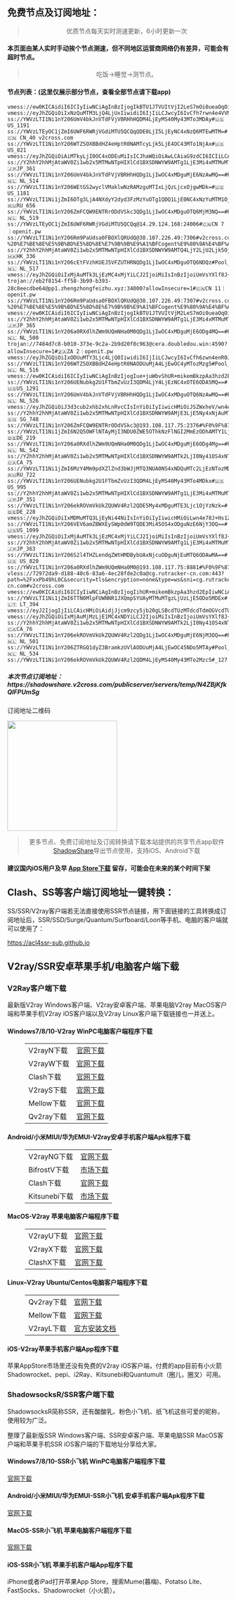 
<h2>免费节点及订阅地址：</h2>
<blockquote>
<p style="text-align: center;">优质节点每天实时测速更新，6小时更新一次</p>
</blockquote>
<h4>本页面由某人实时手动挨个节点测速，但不同地区运营商网络仍有差异，可能会有超时节点。</h4>
<blockquote>
<p style="text-align: center;">吃饭->睡觉->测节点。</p>
</blockquote>
<h4>节点列表：(这里仅展示部分节点，查看全部节点请下载app)</h4>

```ss://YWVzLTEyOC1jZmI6UWF6RWRjVGdiMTU5QCQqQDE0LjI5LjEyNC4xNzQ6MTEwNDc=#Relay_🇨🇳CN-🇭🇰HK_142
vmess://ew0KICAidiI6ICIyIiwNCiAgInBzIjogIkBTU1JTVUItVjI2LeS7mOi0ueaOqOiNkDp2MmNyb3NzLmNvbSIsDQogICJhZGQiOiAiMTA5LjE2Ni4zOS4yMDUiLA0KICAicG9ydCI6ICIzOTIwNSIsDQogICJpZCI6ICI1NDhjZmQyNy1lMThmLTQwNmItODRmNi03NGRlODQ5ZTI3YjgiLA0KICAiYWlkIjogIjAiLA0KICAic2N5IjogImF1dG8iLA0KICAibmV0IjogIndzIiwNCiAgInR5cGUiOiAibm9uZSIsDQogICJob3N0IjogIjEwOS4xNjYuMzkuMjA1IiwNCiAgInBhdGgiOiAiL3Rpa3RvayIsDQogICJ0bHMiOiAiIiwNCiAgInNuaSI6ICIiLA0KICAiYWxwbiI6ICIiDQp9
vmess://eyJhZGQiOiIxNzQuMTM3LjQ4LjUxIiwidiI6IjIiLCJwcyI6IvCfh7rwn4e4VVNfNzQiLCJwb3J0IjoxOTk5NCwiaWQiOiIyZjBhMWFlYi03ZTBhLTRhNWItYTQ2Ni1jOTkwM2U2N2FjODIiLCJhaWQiOiIwIiwibmV0IjoidGNwIiwidHlwZSI6IiIsImhvc3QiOiIiLCJwYXRoIjoiLyIsInRscyI6IiJ9
ss://YWVzLTI1Ni1nY206UmV4bkJnVTdFVjVBRHhHQDM4LjEyMS40My43MTo3MDAy#🇺🇸US_1191
ss://YWVzLTEyOC1jZmI6UWF6RWRjVGdiMTU5QCQqQDE0LjI5LjEyNC4xNzQ6MTEwMTM=#🇨🇳 CN_40 v2cross.com
ss://YWVzLTI1Ni1nY206WTZSOXBBdHZ4eHptR0NAMTcyLjk5LjE4OC43MTo1NjAx#🇺🇸 US_821
vmess://eyJhZGQiOiAiMTkyLjI0OC4xODEuMiIsICJhaWQiOiAwLCAiaG9zdCI6ICIiLCAiaWQiOiAiNjExYmJkYmItMTEzOC00Nzk3LThkOWYtZjkyZjU5NWI3YzdlIiwgIm5ldCI6ICJ3cyIsICJwYXRoIjogIi8iLCAicG9ydCI6IDQ0MywgInBzIjogInYyY3Jvc3MuY29tIC0gXHU3ZjhlXHU1NmZkICA3NyIsICJ0bHMiOiAidGxzIiwgInR5cGUiOiAiYXV0byIsICJzZWN1cml0eSI6ICJhdXRvIiwgInNraXAtY2VydC12ZXJpZnkiOiB0cnVlLCAic25pIjogIiJ9
ss://Y2hhY2hhMjAtaWV0Zi1wb2x5MTMwNTpHIXlCd1BXSDNWYW9AMTg1LjE3Mi4xMTMuMTAyOjgwMA==#Pool_🇯🇵JP_361
ss://YWVzLTI1Ni1nY206UmV4bkJnVTdFVjVBRHhHQDg1LjIwOC4xMDguMjE6NzAwMQ==#Pool_🇳🇱 NL_514
ss://YWVzLTI1Ni1nY206WEtGS2wyclVMaklwNzRAMzguMTIxLjQzLjcxOjgwMDk=#🇺🇸US_1181
ss://YWVzLTI1Ni1jZmI6OTg3LjA4NXdyY2dyd3FzMzYuOTg1QDQ1LjE0NC4xNzYuMTM1OjMwMDU=#🇷🇺RU_656
ss://YWVzLTI1Ni1nY206ZmFCQW9ENTRrODdVSkc3QDg1LjIwOC4xMDguOTQ6MjM3NQ==#Pool_🇳🇱 NL_519
ss://YWVzLTEyOC1jZmI6UWF6RWRjVGdiMTU5QCQq@14.29.124.168:24006#🇨🇳CN 7｜openit.pw
ss://YWVzLTI1Ni1nY206Rm9PaUdsa0FBOXlQRUdQ@38.107.226.49:7306#v2cross.com%20-%20%E7%BE%8E%E5%9B%BD%E5%8D%8E%E7%9B%9B%E9%A1%BFCogent%E9%80%9A%E4%BF%A1%E5%85%AC%E5%8F%B8%2027
ss://Y2hhY2hhMjAtaWV0Zi1wb2x5MTMwNTpHIXlCd1BXSDNWYW9AMTQ4LjY2LjU2Ljk5OjgwMQ==#🇭🇰HK_336
ss://YWVzLTI1Ni1nY206cEtFVzhKUEJ5VFZUTHRNQDg1LjIwOC4xMDguOTQ6NDQz#Pool_🇳🇱 NL_517
vmess://eyJhZGQiOiIxMjAuMTk3LjEzMC4xMjYiLCJ2IjoiMiIsInBzIjoiUmVsYXlf8J+HqPCfh7NDTi3wn4et8J+HsEhLXzE3NiIsInBvcnQiOjEzMDAxLCJpZCI6IjIxZGNiZWM4LWVlZTgtM2QyMC04MmI2LWY4YzE2ZmU2ZGM4ZCIsImFpZCI6IjAiLCJuZXQiOiJ0Y3AiLCJ0eXBlIjoiIiwiaG9zdCI6IiIsInBhdGgiOiIvIiwidGxzIjoiIn0=
trojan://eb2f8154-ff58-3b99-b393-28c8eecdbe64@pp1.zhengzhongfeizhu.xyz:34000?allowInsecure=1#🇨🇳CN 11｜openit.pw
ss://YWVzLTI1Ni1nY206Rm9PaUdsa0FBOXlQRUdQ@38.107.226.49:7307#v2cross.com%20-%20%E7%BE%8E%E5%9B%BD%E5%8D%8E%E7%9B%9B%E9%A1%BFCogent%E9%80%9A%E4%BF%A1%E5%85%AC%E5%8F%B8%2023
vmess://ew0KICAidiI6ICIyIiwNCiAgInBzIjogIkBTU1JTVUItVjM2LeS7mOi0ueaOqOiNkDp2MmNyb3NzLmNvbSIsDQogICJhZGQiOiAiNDcuMjQyLjE4Ny4xNTQiLA0KICAicG9ydCI6ICIzODgzOCIsDQogICJpZCI6ICIzODNlMTYxYy03ZmZmLTRhNmYtZjhmNS0wOGMzMDNlNTQyOWIiLA0KICAiYWlkIjogIjAiLA0KICAic2N5IjogImF1dG8iLA0KICAibmV0IjogInRjcCIsDQogICJ0eXBlIjogIm5vbmUiLA0KICAiaG9zdCI6ICI0Ny4yNDIuMTg3LjE1NCIsDQogICJwYXRoIjogIi8iLA0KICAidGxzIjogIiIsDQogICJzbmkiOiAiIiwNCiAgImFscG4iOiAiIg0KfQ==
ss://Y2hhY2hhMjAtaWV0Zi1wb2x5MTMwNTpHIXlCd1BXSDNWYW9AMTg1LjE3Mi4xMTMuMTAyOjgwMg==#Pool_🇯🇵JP_365
ss://YWVzLTI1Ni1nY206a0RXdlhZWm9UQmNHa0M0QDg1LjIwOC4xMDguMjE6ODg4MQ==#Pool_🇳🇱 NL_500
trojan://7484d7c8-b010-373e-9c2a-2b9d20f8c963@cera.doubledou.win:4590?allowInsecure=1#🇿🇦ZA 2｜openit.pw
vmess://eyJhZGQiOiIxODUuMTY3Ljc4LjQ0IiwidiI6IjIiLCJwcyI6IvCfh6zwn4enR0JfMzI2IiwicG9ydCI6NTM0MzAsImlkIjoiMWYxMDZmZWEtMTBjNy00OTg4LWZlZWUtMzczNmVjNjcwMWNhIiwiYWlkIjoiMCIsIm5ldCI6InRjcCIsInR5cGUiOiIiLCJob3N0IjoiIiwicGF0aCI6Ii8iLCJ0bHMiOiIifQ==
ss://YWVzLTI1Ni1nY206WTZSOXBBdHZ4eHptR0NAODUuMjA4LjEwOC4yMTozMzg5#Pool_🇳🇱 NL_516
vmess://ew0KICAidiI6ICIyIiwNCiAgInBzIjogIue+juWbvShUR+mikemBkzpAa3hzd2EpIiwNCiAgImFkZCI6ICIxNTAuMjMwLjE5OS4xNzciLA0KICAicG9ydCI6ICIyMTY5NiIsDQogICJpZCI6ICI2Yjc0NWNhZi1lN2Y2LTQ5ZjEtOWI2My1lNWM0MTYzMDNiYWMiLA0KICAiYWlkIjogIjAiLA0KICAic2N5IjogImF1dG8iLA0KICAibmV0IjogInRjcCIsDQogICJ0eXBlIjogIm5vbmUiLA0KICAiaG9zdCI6ICIiLA0KICAicGF0aCI6ICIiLA0KICAidGxzIjogIiIsDQogICJzbmkiOiAiIg0KfQ==
ss://YWVzLTI1Ni1nY206UENubkg2U1FTbmZvUzI3QDM4LjY4LjEzNC4xOTE6ODA5MQ==#🇺🇸US_1291
ss://YWVzLTI1Ni1nY206UmV4bkJnVTdFVjVBRHhHQDg1LjIwOC4xMDguOTQ6NzAwMQ==#Pool_🇳🇱 NL_526
vmess://eyJhZGQiOiJ3d3cub2xhb2xhLnRvcCIsInYiOiIyIiwicHMiOiJSZWxheV/wn4e38J+HulJVLfCfh7fwn4e6UlVfNzQ0IiwicG9ydCI6ODA5MCwiaWQiOiI3NjIxODUyMy01ZWFlLTQ5YWUtYTUzYS0yZjA0M2Q1NDYwYjkiLCJhaWQiOiI2NCIsIm5ldCI6InRjcCIsInR5cGUiOiIiLCJob3N0IjoiIiwicGF0aCI6Ii8iLCJ0bHMiOiJ0bHMifQ==
ss://Y2hhY2hhMjAtaWV0Zi1wb2x5MTMwNTpHIXlCd1BXSDNWYW9AMjE3LjE5Ny4xNjAuMTE3OjgxMQ==#🇸🇬 SG_748
ss://YWVzLTI1Ni1nY206ZmFCQW9ENTRrODdVSkc3@193.108.117.75:2376#%F0%9F%87%A9%F0%9F%87%AA%20DE_25
ss://YWVzLTI1Ni1jZmI6N2Q5OWFlNTAyMjI3NDU0ZWE5OThkNzFlNGI2MmEzODhAMTY1LjIyLjczLjEyNjoyMzMzNQ==#🇩🇪DE_219
ss://YWVzLTI1Ni1nY206a0RXdlhZWm9UQmNHa0M0QDg1LjIwOC4xMDguMjE6ODg4Mg==#Pool_🇳🇱 NL_542
ss://Y2hhY2hhMjAtaWV0Zi1wb2x5MTMwNTpHIXlCd1BXSDNWYW9AMTk2LjI0Ny41OS4xNTQ6ODAy#🇨🇦CA_75
ss://YWVzLTI1Ni1jZmI6MzY4Mm9pdXZlZnd3bWJjMTQ3NUA0NS4xNDQuMTc2LjEzNTozMDA0#🇷🇺RU_722
ss://YWVzLTI1Ni1nY206UENubkg2U1FTbmZvUzI3QDM4LjEyMS40My43MTo4MDkx#🇺🇸US_995
ss://Y2hhY2hhMjAtaWV0Zi1wb2x5MTMwNTpHIXlCd1BXSDNWYW9AMTg1LjE3Mi4xMTMuMTAyOjgwNA==#Pool_🇯🇵JP_351
ss://YWVzLTI1Ni1nY206ekROVmVkUkZQUWV4Rzl2QDE5My4xMDguMTE3Ljc1OjYzNzk=#🇩🇪DE_228
vmess://eyJhZGQiOiIxMDMuMTQ3LjEyNi44NiIsInYiOiIyIiwicHMiOiLwn4e78J+Hs1ZOXzk1IiwicG9ydCI6ODAsImlkIjoiZTk4MjE4NGYtYzZlMC00YmE0LTkxY2MtNzFlYjZjNzAyNTg4IiwiYWlkIjoiMCIsIm5ldCI6IndzIiwidHlwZSI6IiIsImhvc3QiOiJmcm9udGllci1pMThuLnRpa3Rva3YuY29tIiwicGF0aCI6Ii9ua3B2cG4uc2l0ZSIsInRscyI6IiJ9
ss://YWVzLTI1Ni1nY206VEV6amZBWXEySWp0dW9TQDE3Mi45OS4xODguNzE6NjY3OQ==#🇺🇸US_1099
vmess://eyJhZGQiOiIxMjAuMTk3LjEzMC4xMjYiLCJ2IjoiMiIsInBzIjoiUmVsYXlf8J+HqPCfh7NDTi3wn4et8J+HsEhLXzExNCIsInBvcnQiOjEzMDAyLCJpZCI6IjIxZGNiZWM4LWVlZTgtM2QyMC04MmI2LWY4YzE2ZmU2ZGM4ZCIsImFpZCI6IjAiLCJuZXQiOiJ0Y3AiLCJ0eXBlIjoiIiwiaG9zdCI6IiIsInBhdGgiOiIvIiwidGxzIjoiIn0=
ss://Y2hhY2hhMjAtaWV0Zi1wb2x5MTMwNTpHIXlCd1BXSDNWYW9AMTg1LjE3Mi4xMTMuMTAyOjgwNw==#Pool_🇯🇵JP_363
ss://YWVzLTI1Ni1nY206S2l4THZLendqZWtHMDBybUAxNjcuODguNjEuMTQ6ODAwMA==#🇺🇸 US_820
ss://YWVzLTI1Ni1nY206a0RXdlhZWm9UQmNHa0M0@193.108.117.75:8881#%F0%9F%87%A9%F0%9F%87%AA%20DE_23
vless://72972da9-d188-40c6-83a6-4ec28fde2c0a@cg.rutracker-cn.com:443?path=%2FxxPb49hL0C&security=tls&encryption=none&type=ws&sni=cg.rutracker-cn.com#v2cross.com
vmess://ew0KICAidiI6ICIyIiwNCiAgInBzIjogIihUR+mikemBkzpAa3hzd2EpIiwNCiAgImFkZCI6ICIxMDMuMTgyLjE3LjE3OSIsDQogICJwb3J0IjogIjgwIiwNCiAgImlkIjogImE0NzlmYzAyLTA3YzUtNDg2NC04NTY0LWM0ZjE0N2RmYTQ4OCIsDQogICJhaWQiOiAiMCIsDQogICJzY3kiOiAiYXV0byIsDQogICJuZXQiOiAid3MiLA0KICAidHlwZSI6ICJub25lIiwNCiAgImhvc3QiOiAiMTAzLjE4Mi4xNy4xNzkiLA0KICAicGF0aCI6ICIvc2hvcHZwbi5uZXQiLA0KICAidGxzIjogIiIsDQogICJzbmkiOiAiIg0KfQ==
ss://YWVzLTI1Ni1jZmI6TTN0MlpFUWNNR1JXQmpSYUAyMTMuMTgzLjUzLjE5ODo5MDEx#🇱🇹 LT_394
vmess://eyJ2IjogIjIiLCAicHMiOiAidjJjcm9zcy5jb20gLSBcdTUzMTdcdTdmOGVcdTU3MzBcdTUzM2EgIDgzIiwgImFkZCI6ICIyMy4yMjcuMTk0LjE0NSIsICJwb3J0IjogIjM2MTk1IiwgInR5cGUiOiAibm9uZSIsICJpZCI6ICJmYWU2ZWFlNS1hNWI1LTQxYmEtYjY2MC1kYzA2NzM0MDA0OGYiLCAiYWlkIjogIjAiLCAibmV0IjogInRjcCIsICJwYXRoIjogIi9BIiwgImhvc3QiOiAiIiwgInRscyI6ICIifQ==
vmess://eyJhZGQiOiIxMjAuMjMzLjE1MC4xNDYiLCJ2IjoiMiIsInBzIjoiUmVsYXlf8J+HqPCfh7NDTi3wn4e68J+HuFVTXzEyNCIsInBvcnQiOjY1MDY2LCJpZCI6IjAyNTNiNTc0LTgwMjAtMzE4Ni1hNjQ3LTAyNjcyOTVhYzliYiIsImFpZCI6IjAiLCJuZXQiOiJ3cyIsInR5cGUiOiIiLCJob3N0IjoiIiwicGF0aCI6Ii9yb2NrZXQiLCJ0bHMiOiIifQ==
ss://Y2hhY2hhMjAtaWV0Zi1wb2x5MTMwNTpHIXlCd1BXSDNWYW9AMTk2LjI0Ny41OS4xNTQ6ODA2#🇨🇦CA_76
ss://YWVzLTI1Ni1nY206ekROVmVkUkZQUWV4Rzl2QDg1LjIwOC4xMDguMjE6NjM3OQ==#Pool_🇳🇱 NL_501
ss://YWVzLTI1Ni1nY206ZTRGQ1dyZ3BramkzUVlAODUuMjA4LjEwOC45NDo5MTAy#Pool_🇳🇱 NL_534
ss://YWVzLTI1Ni1nY206ekROVmVkUkZQUWV4Rzl2QDM4LjEyMS40My43MTo2Mzc5#_127
```
<h5>本次节点订阅地址：https://shadowshare.v2cross.com/publicserver/servers/temp/N4ZBjKfkQlFPUmSg</h5>
<p>订阅地址二维码</p>
<img src='http://shadowshare.v2cross.com/qrcode.png' width=250 height=250>
<blockquote style='text-align: center;'>更多节点、免费订阅地址及订阅转换请下载本站提供的共享节点app软件<a href='https://shadowshare.v2cross.com'>ShadowShare</a>导出节点使用，支持iOS、Android下载</blockquote>
<h4>建议国内iOS用户及早 <a href='https://apps.apple.com/cn/app/shadowshare/id1612647259'>App Store下载</a> 留存，可能会在未来的某个时间下架</h4>

<div class="nv-content-wrap entry-content">
<h2>Clash、SS等客户端订阅地址一键转换：</h2>
<p>SS/SSR/V2ray客户端若无法直接使用SSR节点链接，用下面链接的工具转换成订阅地址后，SSR/SSD/Surge/Quantum/Surfboard/Loon等手机、电脑的客户端就可以使用了：</p>
<p><a href="https://acl4ssr-sub.github.io" target="_blank" rel="noreferrer noopener nofollow">https://acl4ssr-sub.github.io</a></p>
<h2>V2ray/SSR安卓苹果手机/电脑客户端下载</h2>
<h3>V2Ray客户端下载</h3>
<p>最新版V2ray Windows客户端、V2ray安卓客户端、苹果电脑V2ray MacOS客户端和苹果手机V2ray iOS客户端以及V2ray Linux客户端下载链接也一并送上。</p>
<h4>Windows7/8/10-<strong>V2ray WinPC电脑客户端</strong>程序下载</h4>
<figure class="wp-block-table alignwide is-style-stripes"><table><tbody><tr><td>V2rayN下载</td><td><a href="https://github.com/2dust/v2rayN/releases" target="_blank" rel="noreferrer noopener">官网下载</a></td></tr><tr><td>V2rayW下载</td><td><a href="https://github.com/Cenmrev/V2RayW/releases" target="_blank" rel="noreferrer noopener">官网下载</a></td></tr><tr><td>Clash下载</td><td><a href="https://github.com/Fndroid/clash_for_windows_pkg/releases" target="_blank" rel="noreferrer noopener">官网下载</a></td></tr><tr><td>V2rayS下载</td><td><a href="https://github.com/Shinlor/V2RayS/releases" target="_blank" rel="noreferrer noopener">官网下载</a></td></tr><tr><td>Mellow下载</td><td><a href="https://github.com/mellow-io/mellow/releases" target="_blank" rel="noreferrer noopener">官网下载</a></td></tr><tr><td>Qv2ray下载</td><td><a href="https://github.com/Qv2ray/Qv2ray" target="_blank" rel="noreferrer noopener">官网下载</a></td></tr></tbody></table></figure>
<h4><strong>Android/小米MIUI/华为EMUI-V2ray安卓手机客户端</strong>Apk程序下载</h4>
<figure class="wp-block-table alignwide is-style-stripes"><table><tbody><tr><td>V2rayNG下载</td><td><a href="https://github.com/2dust/v2rayNG/releases" target="_blank" rel="noreferrer noopener">官网下载</a></td></tr><tr><td>BifrostV下载</td><td><a rel="noreferrer noopener" href="https://www.appsapk.com/downloading/latest/com.github.dawndiy.bifrostv-0.6.8.apk" target="_blank">市场下载</a></td></tr><tr><td>Clash下载</td><td><a href="https://github.com/Kr328/ClashForAndroid/releases" target="_blank" rel="noreferrer noopener">官网下载</a></td></tr><tr><td>Kitsunebi下载</td><td><a rel="noreferrer noopener" href="https://apkpure.com/kitsunebi/fun.kitsunebi.kitsunebi4android" target="_blank">市场下载</a></td></tr></tbody></table></figure>
<h4><strong>MacOS-V2ray <strong>苹果电脑</strong>客户端</strong>程序下载</h4>
<figure class="wp-block-table alignwide is-style-stripes"><table><tbody><tr><td>V2rayU下载</td><td><a href="https://github.com/yanue/V2rayU/releases" target="_blank" rel="noreferrer noopener">官网下载</a></td></tr><tr><td>V2rayX下载</td><td><a href="https://github.com/Cenmrev/V2RayX/releases" target="_blank" rel="noreferrer noopener">官网下载</a></td></tr><tr><td>ClashX下载</td><td><a href="https://github.com/yichengchen/clashX/releases" target="_blank" rel="noreferrer noopener">官网下载</a></td></tr></tbody></table></figure>
<h4><strong>Linux</strong>–<strong>V2ray Ubuntu/Centos电脑客户端</strong>程序下载</h4>
<figure class="wp-block-table alignwide is-style-stripes"><table><tbody><tr><td>Qv2ray下载</td><td><a href="https://github.com/Qv2ray/Qv2ray" target="_blank" rel="noreferrer noopener">官网下载</a></td></tr><tr><td>Mellow下载</td><td><a href="https://github.com/mellow-io/mellow/releases" target="_blank" rel="noreferrer noopener">官网下载</a></td></tr><tr><td>V2rayL下载</td><td><a rel="noreferrer noopener" href="https://github.com/jiangxufeng/v2rayL" target="_blank">官方安装文档</a></td></tr></tbody></table></figure>
<h4>iOS-<strong>V2ray苹果<strong>手机客户端</strong>App程序</strong>下载</h4>
<p>苹果AppStore市场里还没有免费的V2ray iOS客户端，付费的app目前有小火箭Shadowrocket、pepi、i2Ray、Kitsunebi和Quantumult（圈儿，圈叉）可用。</p>
<h3>ShadowsocksR/SSR客户端下载</h3>
<p>ShadowsocksR简称SSR，还有酸酸乳、粉色小飞机、纸飞机这些可爱的昵称，使用较为广泛。</p>
<p>整理了最新版SSR Windows客户端、SSR安卓客户端、苹果电脑SSR MacOS客户端和苹果手机SSR iOS客户端的下载地址分享给大家。</p>
<h4><strong>Windows7/8/10-<strong>SSR小飞机 WinPC电脑客户端</strong>程序下载</strong></h4>
<p><a rel="noreferrer noopener" href="https://github.com/shadowsocksrr/shadowsocksr-csharp/releases" target="_blank">官网下载</a></p>
<h4><strong><strong>Android/小米MIUI/华为EMUI-SSR小飞机 安卓手机客户端</strong>Apk程序下载</strong></h4>
<p><a rel="noreferrer noopener" href="https://github.com/shadowsocksrr/shadowsocksr-android/releases" target="_blank">官网下载</a></p>
<h4><strong><strong>MacOS-SSR小飞机 苹果电脑客户端</strong>程序下载</strong></h4>
<p><a href="https://github.com/qinyuhang/ShadowsocksX-NG-R/releases" target="_blank" rel="noreferrer noopener">官网下载</a></p>
<h4><strong>iOS-<strong>SSR小飞机 苹果手机客户端App程序</strong></strong>下载</h4>
<p>iPhone或者iPad打开苹果App Store，搜索Mume(暮梅)、Potatso Lite、FastSocks、Shadowrocket（小火箭）。</p>
